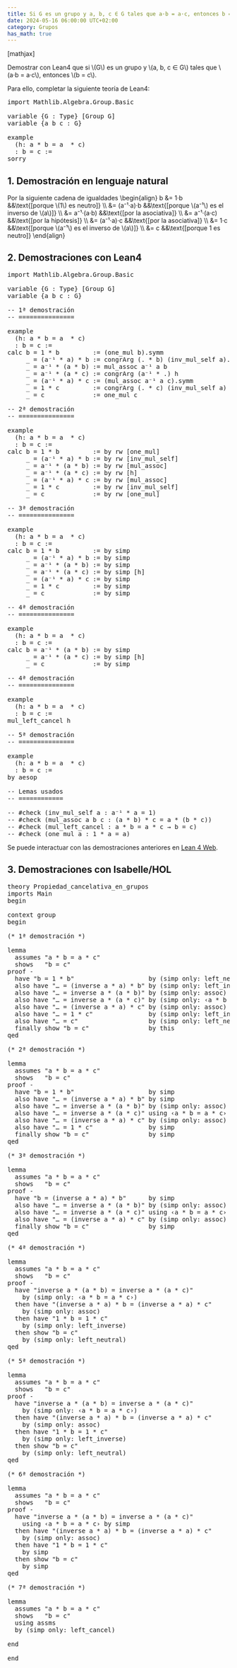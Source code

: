 ```yaml
---
title: Si G es un grupo y a, b, c ∈ G tales que a·b = a·c, entonces b = c
date: 2024-05-16 06:00:00 UTC+02:00
category: Grupos
has_math: true
---
```


[mathjax]

Demostrar con Lean4 que si \\(G\\) es un grupo y \\(a, b, c ∈ G\\) tales que \\(a·b = a·c\\), entonces \\(b = c\\).

Para ello, completar la siguiente teoría de Lean4:

<pre lang="lean">
import Mathlib.Algebra.Group.Basic

variable {G : Type} [Group G]
variable {a b c : G}

example
  (h: a * b = a  * c)
  : b = c :=
sorry
</pre>
<!--more-->

<h2>1. Demostración en lenguaje natural</h2>

Por la siguiente cadena de igualdades
\\begin{align}
   b &= 1·b          &&\\text{[porque \\(1\\) es neutro]} \\\\
     &= (a⁻¹·a)·b    &&\\text{[porque \\(a⁻¹\\) es el inverso de \\(a\\)]} \\\\
     &= a⁻¹·(a·b)    &&\\text{[por la asociativa]} \\\\
     &= a⁻¹·(a·c)    &&\\text{[por la hipótesis]} \\\\
     &= (a⁻¹·a)·c    &&\\text{[por la asociativa]} \\\\
     &= 1·c          &&\\text{[porque \\(a⁻¹\\) es el inverso de \\(a\\)]} \\\\
     &= c            &&\\text{[porque 1 es neutro]}
\\end{align}

<h2>2. Demostraciones con Lean4</h2>

<pre lang="lean">
import Mathlib.Algebra.Group.Basic

variable {G : Type} [Group G]
variable {a b c : G}

-- 1ª demostración
-- ===============

example
  (h: a * b = a  * c)
  : b = c :=
calc b = 1 * b         := (one_mul b).symm
     _ = (a⁻¹ * a) * b := congrArg (. * b) (inv_mul_self a).symm
     _ = a⁻¹ * (a * b) := mul_assoc a⁻¹ a b
     _ = a⁻¹ * (a * c) := congrArg (a⁻¹ * .) h
     _ = (a⁻¹ * a) * c := (mul_assoc a⁻¹ a c).symm
     _ = 1 * c         := congrArg (. * c) (inv_mul_self a)
     _ = c             := one_mul c

-- 2ª demostración
-- ===============

example
  (h: a * b = a  * c)
  : b = c :=
calc b = 1 * b         := by rw [one_mul]
     _ = (a⁻¹ * a) * b := by rw [inv_mul_self]
     _ = a⁻¹ * (a * b) := by rw [mul_assoc]
     _ = a⁻¹ * (a * c) := by rw [h]
     _ = (a⁻¹ * a) * c := by rw [mul_assoc]
     _ = 1 * c         := by rw [inv_mul_self]
     _ = c             := by rw [one_mul]

-- 3ª demostración
-- ===============

example
  (h: a * b = a  * c)
  : b = c :=
calc b = 1 * b         := by simp
     _ = (a⁻¹ * a) * b := by simp
     _ = a⁻¹ * (a * b) := by simp
     _ = a⁻¹ * (a * c) := by simp [h]
     _ = (a⁻¹ * a) * c := by simp
     _ = 1 * c         := by simp
     _ = c             := by simp

-- 4ª demostración
-- ===============

example
  (h: a * b = a  * c)
  : b = c :=
calc b = a⁻¹ * (a * b) := by simp
     _ = a⁻¹ * (a * c) := by simp [h]
     _ = c             := by simp

-- 4ª demostración
-- ===============

example
  (h: a * b = a  * c)
  : b = c :=
mul_left_cancel h

-- 5ª demostración
-- ===============

example
  (h: a * b = a  * c)
  : b = c :=
by aesop

-- Lemas usados
-- ============

-- #check (inv_mul_self a : a⁻¹ * a = 1)
-- #check (mul_assoc a b c : (a * b) * c = a * (b * c))
-- #check (mul_left_cancel : a * b = a * c → b = c)
-- #check (one_mul a : 1 * a = a)
</pre>

Se puede interactuar con las demostraciones anteriores en [Lean 4 Web](https://live.lean-lang.org/#url=https://raw.githubusercontent.com/jaalonso/Calculemus2/main/src/Propiedad_cancelativa_en_grupos.lean).

<h2>3. Demostraciones con Isabelle/HOL</h2>

<pre lang="isar">
theory Propiedad_cancelativa_en_grupos
imports Main
begin

context group
begin

(* 1ª demostración *)

lemma
  assumes "a * b = a * c"
  shows   "b = c"
proof -
  have "b = 1 * b"                    by (simp only: left_neutral)
  also have "… = (inverse a * a) * b" by (simp only: left_inverse)
  also have "… = inverse a * (a * b)" by (simp only: assoc)
  also have "… = inverse a * (a * c)" by (simp only: ‹a * b = a * c›)
  also have "… = (inverse a * a) * c" by (simp only: assoc)
  also have "… = 1 * c"               by (simp only: left_inverse)
  also have "… = c"                   by (simp only: left_neutral)
  finally show "b = c"                by this
qed

(* 2ª demostración *)

lemma
  assumes "a * b = a * c"
  shows   "b = c"
proof -
  have "b = 1 * b"                    by simp
  also have "… = (inverse a * a) * b" by simp
  also have "… = inverse a * (a * b)" by (simp only: assoc)
  also have "… = inverse a * (a * c)" using ‹a * b = a * c› by simp
  also have "… = (inverse a * a) * c" by (simp only: assoc)
  also have "… = 1 * c"               by simp
  finally show "b = c"                by simp
qed

(* 3ª demostración *)

lemma
  assumes "a * b = a * c"
  shows   "b = c"
proof -
  have "b = (inverse a * a) * b"      by simp
  also have "… = inverse a * (a * b)" by (simp only: assoc)
  also have "… = inverse a * (a * c)" using ‹a * b = a * c› by simp
  also have "… = (inverse a * a) * c" by (simp only: assoc)
  finally show "b = c"                by simp
qed

(* 4ª demostración *)

lemma
  assumes "a * b = a * c"
  shows   "b = c"
proof -
  have "inverse a * (a * b) = inverse a * (a * c)"
    by (simp only: ‹a * b = a * c›)
  then have "(inverse a * a) * b = (inverse a * a) * c"
    by (simp only: assoc)
  then have "1 * b = 1 * c"
    by (simp only: left_inverse)
  then show "b = c"
    by (simp only: left_neutral)
qed

(* 5ª demostración *)

lemma
  assumes "a * b = a * c"
  shows   "b = c"
proof -
  have "inverse a * (a * b) = inverse a * (a * c)"
    by (simp only: ‹a * b = a * c›)
  then have "(inverse a * a) * b = (inverse a * a) * c"
    by (simp only: assoc)
  then have "1 * b = 1 * c"
    by (simp only: left_inverse)
  then show "b = c"
    by (simp only: left_neutral)
qed

(* 6ª demostración *)

lemma
  assumes "a * b = a * c"
  shows   "b = c"
proof -
  have "inverse a * (a * b) = inverse a * (a * c)"
    using ‹a * b = a * c› by simp
  then have "(inverse a * a) * b = (inverse a * a) * c"
    by (simp only: assoc)
  then have "1 * b = 1 * c"
    by simp
  then show "b = c"
    by simp
qed

(* 7ª demostración *)

lemma
  assumes "a * b = a * c"
  shows   "b = c"
  using assms
  by (simp only: left_cancel)

end

end
</pre>
